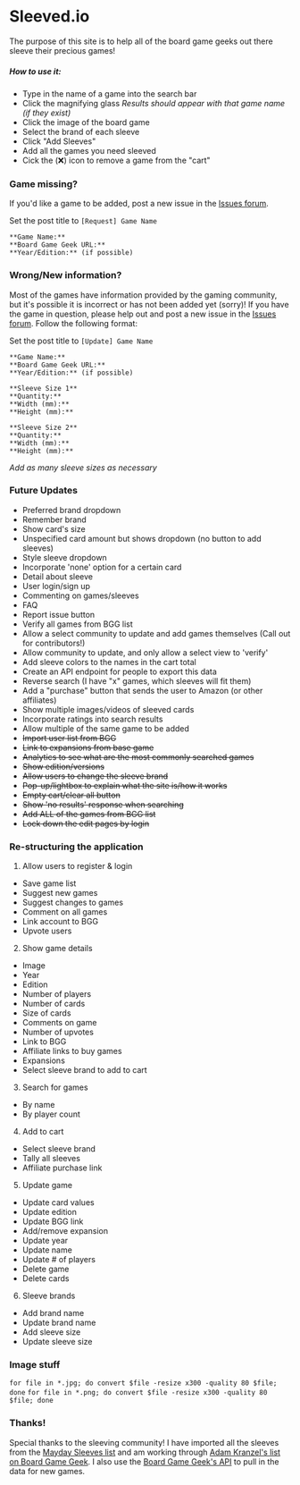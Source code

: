 # Sleeved.io

The purpose of this site is to help all of the board game geeks out there sleeve their precious games!

##### **How to use it:**
- Type in the name of a game into the search bar
- Click the magnifying glass
_Results should appear with that game name (if they exist)_ 
- Click the image of the board game
- Select the brand of each sleeve 
- Click "Add Sleeves"
- Add all the games you need sleeved
- Cick the (❌) icon to remove a game from the "cart"

### **Game missing?**

 If you'd like a game to be added, post a new issue in the [Issues forum](https://github.com/thedeviousdev/Card-Sleeves/issues).
 
Set the post title to `[Request] Game Name`
 ```
**Game Name:** 
**Board Game Geek URL:** 
**Year/Edition:** (if possible)
```
 
 ### **Wrong/New information?**
 
 Most of the games have information provided by the gaming community, but it's possible it is incorrect or has not been added yet (sorry)! If you have the game in question, please help out and post a new issue in the [Issues forum](https://github.com/thedeviousdev/Card-Sleeves/issues). Follow the following format:
 
Set the post title to `[Update] Game Name`
```
**Game Name:** 
**Board Game Geek URL:** 
**Year/Edition:** (if possible)

**Sleeve Size 1**
**Quantity:**
**Width (mm):**
**Height (mm):**

**Sleeve Size 2**
**Quantity:**
**Width (mm):**
**Height (mm):**
```
_Add as many sleeve sizes as necessary_

### **Future Updates**
- Preferred brand dropdown
- Remember brand
- Show card's size
- Unspecified card amount but shows dropdown (no button to add sleeves)
- Style sleeve dropdown
- Incorporate 'none' option for a certain card
- Detail about sleeve
- User login/sign up
- Commenting on games/sleeves
- FAQ
- Report issue button
- Verify all games from BGG list
- Allow a select community to update and add games themselves (Call out for contributors!)
- Allow community to update, and only allow a select view to 'verify'
- Add sleeve colors to the names in the cart total
- Create an API endpoint for people to export this data
- Reverse search (I have "x" games, which sleeves will fit them)
- Add a "purchase" button that sends the user to Amazon (or other affiliates)
- Show multiple images/videos of sleeved cards
- Incorporate ratings into search results
- Allow multiple of the same game to be added
- ~~Import user list from BGG~~
- ~~Link to expansions from base game~~
- ~~Analytics to see what are the most commonly searched games~~
- ~~Show edition/versions~~
- ~~Allow users to change the sleeve brand~~
- ~~Pop-up/lightbox to explain what the site is/how it works~~
- ~~Empty cart/clear all button~~
- ~~Show 'no results' response when searching~~
- ~~Add ALL of the games from BGG list~~
- ~~Lock down the edit pages by login~~

### Re-structuring the application

1. Allow users to register & login
 - Save game list
 - Suggest new games
 - Suggest changes to games
 - Comment on all games
 - Link account to BGG
 - Upvote users
2. Show game details
 - Image
 - Year
 - Edition
 - Number of players
 - Number of cards
 - Size of cards
 - Comments on game
 - Number of upvotes
 - Link to BGG
 - Affiliate links to buy games
 - Expansions
 - Select sleeve brand to add to cart
3. Search for games
 - By name
 - By player count
4. Add to cart
 - Select sleeve brand
 - Tally all sleeves
 - Affiliate purchase link
5. Update game
 - Update card values
 - Update edition
 - Update BGG link
 - Add/remove expansion
 - Update year
 - Update name
 - Update # of players
 - Delete game
 - Delete cards
6. Sleeve brands
 - Add brand name
 - Update brand name
 - Add sleeve size
 - Update sleeve size

### Image stuff

`for file in *.jpg; do convert $file -resize x300 -quality 80 $file; done`
`for file in *.png; do convert $file -resize x300 -quality 80 $file; done`

### **Thanks!**

Special thanks to the sleeving community! I have imported all the sleeves from the [Mayday Sleeves list](https://www.maydaygames.com/pages/sleeves-by-game) and am working through [Adam Kranzel's list on Board Game Geek](https://boardgamegeek.com/geeklist/164572/card-sleeve-sizes-games). I also use the [Board Game Geek's API](https://boardgamegeek.com/wiki/page/BGG_XML_API2) to pull in the data for new games. 

